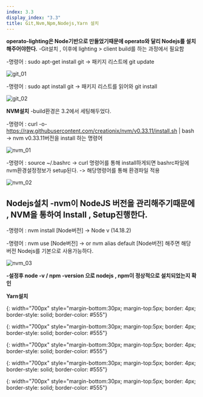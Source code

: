 ```yaml
---
index: 3.3
display_index: "3.3"
title: Git,Nvm,Npm,Nodejs,Yarn 설치 
---
```


**operato-lighting은 Node기반으로 만들었기때문에 operato와 달리 Nodejs를 설치해주어야한다.**
-Git설치 , 이후에 lighting > client build를 하는 과정에서 필요함

-명령어 : sudo apt-get install git 
-> 패키지 리스트에 git update 

![git_01][git_01]

-명령어 : sudo apt install git 
-> 패키지 리스트를 읽어와 git install 

![git_02][git_02]


**NVM설치**
-build환경은 3.2에서 세팅해두었다.


-명령어 : curl -o- https://raw.githubusercontent.com/creationix/nvm/v0.33.11/install.sh | bash
-> nvm v0.33.11버전을 install 하는 명령어 

![nvm_01][nvm_01]

-명령어 : source ~/.bashrc
-> curl 명령어를 통해 install하게되면 bashrc파일에 nvm환경설정정보가 setup된다.
-> 해당명령어를 통해 환경파일 적용 

![nvm_02][nvm_02]


**Nodejs설치**
-nvm이 NodeJS 버전을 관리해주기때문에 , NVM을 통하여 Install , Setup진행한다.
-

-명령어 : nvm install [Node버전] 
-> Node v (14.18.2)

-명령어 : nvm use [Node버전]
-> or nvm alias default [Node버전] 해주면 해당 버전 Nodejs를 기본으로 사용가능하다.

![nvm_03][nvm_03]

**-설정후 node -v / npm -version 으로 nodejs , npm이 정상적으로 설치되었는지 확인**

**Yarn설치**






[git_01]: {{site.baseurl}}/assets/git/git_01.png
{: width="700px" style="margin-bottom:30px; margin-top:5px; border: 4px; border-style: solid; border-color: #555"}

[git_02]: {{site.baseurl}}/assets/git/git_02.png
{: width="700px" style="margin-bottom:30px; margin-top:5px; border: 4px; border-style: solid; border-color: #555"}

[nvm_01]: {{site.baseurl}}/assets/nvm/nvm_01.png
{: width="700px" style="margin-bottom:30px; margin-top:5px; border: 4px; border-style: solid; border-color: #555"}

[nvm_02]: {{site.baseurl}}/assets/nvm/nvm_02.png
{: width="700px" style="margin-bottom:30px; margin-top:5px; border: 4px; border-style: solid; border-color: #555"}

[nvm_03]: {{site.baseurl}}/assets/nvm/nvm_03.png
{: width="700px" style="margin-bottom:30px; margin-top:5px; border: 4px; border-style: solid; border-color: #555"}
